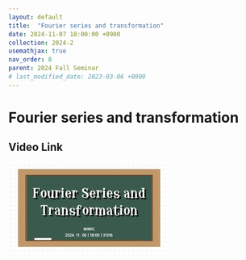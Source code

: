 ```yaml
---
layout: default
title:  "Fourier series and transformation"
date: 2024-11-07 18:00:00 +0900
collection: 2024-2
usemathjax: true
nav_order: 8
parent: 2024 Fall Seminar
# last_modified_date: 2023-03-06 +0900
---
```

# Fourier series and transformation
<!-- ## <center> Abstract </center>
Francis Guthrie claimed in 1852 the four color problem. We
proof two essential lemmas and then solve six color problem. We expand
the proof of six color problem into five, four color problem. Kempe
published this proof in 1879. However the flaw was discovered in 1890
by Heawood. Although flawed, Kempe’s idea was used as one of a basic
tool. -->
## Video Link

[![Video Label](pictures/8_fourier.jpg)](https://www.youtube.com/watch?v=3A_9J3nR4lo)

<!-- ## PDF Download -->

<!-- <a target='_blank' href='../2024-1/2024-1_download/crime.pdf'>What is Counting? PDF</a> -->